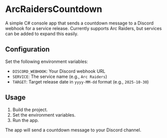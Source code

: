 
# ArcRaidersCountdown

A simple C# console app that sends a countdown message to a Discord webhook for a service release. Currently supports Arc Raiders, but services can be added to expand this easily.

## Configuration

Set the following environment variables:

- `DISCORD_WEBHOOK`: Your Discord webhook URL
- `SERVICE`: The service name (e.g., `Arc Raiders`)
- `TARGET`: Target release date in `yyyy-MM-dd` format (e.g., `2025-10-30`)

## Usage

1. Build the project.
2. Set the environment variables.
3. Run the app.

The app will send a countdown message to your Discord channel.
